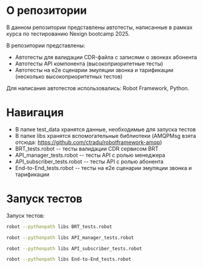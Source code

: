 # О репозитории

В данном репозитории представлены автотесты, написанные в рамках курса по тестированию Nexign bootcamp 2025.

В репозитории представлены:
* Автотесты для валидации CDR-файла с записями о звонках абонента
* Автотесты API компонента (высокоприоритетные тесты)
* Автотесты на e2e сценарии эмуляции звонка и тарификации (несколько высокоприоритетных тестов)

Для написания автотестов использовались: Robot Framework, Python. 

# Навигация

* В папке test_data хранятся данные, необходимые для запуска тестов
* В папке libs хранятся вспомогательные библиотеки (AMQPMsg взята отсюда: https://github.com/ctradu/robotframework-amqp)
* BRT_tests.robot -- тесты валидации CDR сервисом BRT 
* API_manager_tests.robot -- тесты API с ролью менеджера
* API_subscriber_tests.robot -- тесты API с ролью абонента
* End-to-End_tests.robot -- тесты на e2e сценарии эмуляции звонка и тарификации

# Запуск тестов

Запуск тестов:

```sh
robot --pythonpath libs BRT_tests.robot 
```
```sh
robot --pythonpath libs API_manager_tests.robot 
```
```sh
robot --pythonpath libs API_subscriber_tests.robot 
```
```sh
robot --pythonpath libs End-to-End_tests.robot 
```